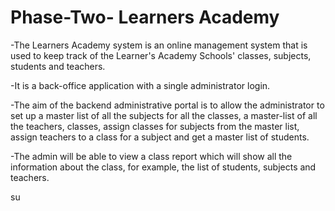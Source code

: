 <!--title-->
# Phase-Two- Learners Academy

<!--summary paragraph-->
-The Learners Academy system is an online management system that is used to keep track of the Learner's Academy Schools' classes, subjects, students and teachers. 

-It is a back-office application with a single administrator login.

-The aim of the backend administrative portal is to allow the administrator to set up a master list of all the subjects for all the classes, a master-list of all the teachers, classes, assign classes for subjects from the master list, assign teachers to a class for a subject and get a master list of students.

-The admin will be able to view a class report which will show all the information about the class, for example, the list of students, subjects and teachers.

su